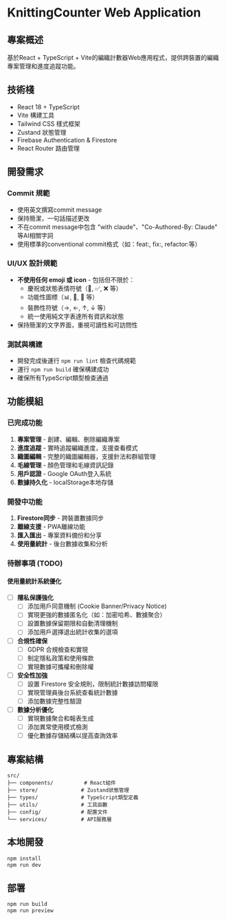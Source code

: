 # KnittingCounter Web Application

## 專案概述
基於React + TypeScript + Vite的編織計數器Web應用程式，提供跨裝置的編織專案管理和進度追蹤功能。

## 技術棧
- React 18 + TypeScript
- Vite 構建工具
- Tailwind CSS 樣式框架
- Zustand 狀態管理
- Firebase Authentication & Firestore
- React Router 路由管理

## 開發需求

### Commit 規範
- 使用英文撰寫commit message
- 保持簡潔，一句話描述更改
- 不在commit message中包含 "with claude"、"Co-Authored-By: Claude" 等AI相關字詞
- 使用標準的conventional commit格式（如：feat:, fix:, refactor:等）

### UI/UX 設計規範
- **不使用任何 emoji 或 icon** - 包括但不限於：
  - 慶祝或狀態表情符號（🎉, ✅, ❌ 等）
  - 功能性圖標（📊, 🧶, 🔧 等）
  - 裝飾性符號（→, ←, ↑, ↓ 等）
  - 統一使用純文字表達所有資訊和狀態
- 保持簡潔的文字界面，重視可讀性和可訪問性

### 測試與構建
- 開發完成後運行 `npm run lint` 檢查代碼規範
- 運行 `npm run build` 確保構建成功
- 確保所有TypeScript類型檢查通過

## 功能模組

### 已完成功能
1. **專案管理** - 創建、編輯、刪除編織專案
2. **進度追蹤** - 實時追蹤編織進度，支援查看模式
3. **織圖編輯** - 完整的織圖編輯器，支援針法和群組管理
4. **毛線管理** - 顏色管理和毛線資訊記錄
5. **用戶認證** - Google OAuth登入系統
6. **數據持久化** - localStorage本地存儲

### 開發中功能
1. **Firestore同步** - 跨裝置數據同步
2. **離線支援** - PWA離線功能
3. **匯入匯出** - 專案資料備份和分享
4. **使用量統計** - 後台數據收集和分析

### 待辦事項 (TODO)

#### 使用量統計系統優化
- [ ] **隱私保護強化**
  - [ ] 添加用戶同意機制 (Cookie Banner/Privacy Notice)
  - [ ] 實現更強的數據匿名化（如：加密哈希、數據聚合）
  - [ ] 設置數據保留期限和自動清理機制
  - [ ] 添加用戶選擇退出統計收集的選項

- [ ] **合規性確保**
  - [ ] GDPR 合規檢查和實現
  - [ ] 制定隱私政策和使用條款
  - [ ] 實現數據可攜權和刪除權

- [ ] **安全性加強**
  - [ ] 設置 Firestore 安全規則，限制統計數據訪問權限
  - [ ] 實現管理員後台系統查看統計數據
  - [ ] 添加數據完整性驗證

- [ ] **數據分析優化**
  - [ ] 實現數據聚合和報表生成
  - [ ] 添加異常使用模式檢測
  - [ ] 優化數據存儲結構以提高查詢效率

## 專案結構
```
src/
├── components/          # React組件
├── store/              # Zustand狀態管理
├── types/              # TypeScript類型定義
├── utils/              # 工具函數
├── config/             # 配置文件
└── services/           # API服務層
```

## 本地開發
```bash
npm install
npm run dev
```

## 部署
```bash
npm run build
npm run preview
```